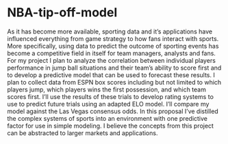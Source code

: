 # NBA-tip-off-model

As it has become more available, sporting data and it’s applications have influenced everything from game strategy to how fans interact with sports. More specifically, using data to predict the outcome of sporting events has become a competitive field in itself for team managers, analysts and fans. For my project I plan to analyze the correlation between individual players performance in jump ball situations and their team’s ability to score first and to develop a predictive model that can be used to forecast these results. I plan to collect data from ESPN box scores including but not limited to which players jump,  which players wins the first possession, and which team scores first. I’ll use the results of these trials to develop rating systems to use to predict future trials using an adapted ELO model. I’ll compare my model against the Las Vegas consensus odds. In this proposal I’ve distilled the complex systems of sports into an environment with one predictive factor for use in simple modeling. I believe the concepts from this project can be abstracted to larger markets and applications. 

